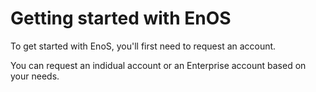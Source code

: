# Getting started with EnOS

To get started with EnoS, you'll first need to request an account.

You can request an indidual account or an Enterprise account based on your needs.
